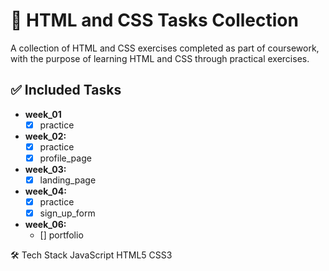 # 🦊 HTML and CSS Tasks Collection
A collection of HTML and CSS exercises completed as part of coursework, with the purpose of learning HTML and CSS through practical exercises.

## ✅ Included Tasks
- **week_01**
  - [x] practice
- **week_02:**
  - [x] practice
  - [x] profile_page
- **week_03:**
  - [x] landing_page
- **week_04:**
  - [x] practice
  - [x] sign_up_form
- **week_06:**
  - [] portfolio
  
🛠️ Tech Stack
JavaScript
HTML5
CSS3
